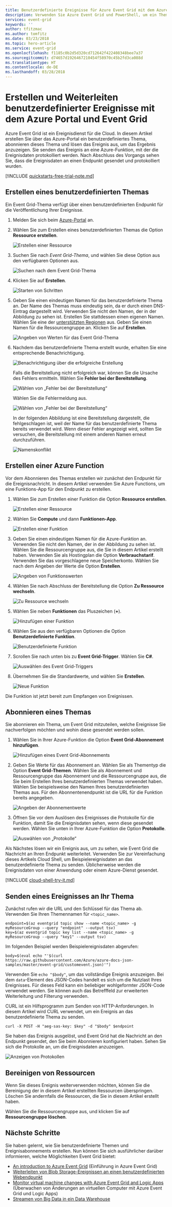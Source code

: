 ```yaml
---
title: Benutzerdefinierte Ereignisse für Azure Event Grid mit dem Azure-Portal | Microsoft-Dokumentation
description: Verwenden Sie Azure Event Grid und PowerShell, um ein Thema zu veröffentlichen und dieses Ereignis zu abonnieren.
services: event-grid
keywords: ''
author: tfitzmac
ms.author: tomfitz
ms.date: 03/23/2018
ms.topic: hero-article
ms.service: event-grid
ms.openlocfilehash: f1185c0b2d5d320cd712642f422408348bee7a37
ms.sourcegitcommit: d74657d1926467210454f58970c45b2fd3ca088d
ms.translationtype: HT
ms.contentlocale: de-DE
ms.lasthandoff: 03/28/2018
---
```

# <a name="create-and-route-custom-events-with-the-azure-portal-and-event-grid"></a>Erstellen und Weiterleiten benutzerdefinierter Ereignisse mit dem Azure Portal und Event Grid

Azure Event Grid ist ein Ereignisdienst für die Cloud. In diesem Artikel erstellen Sie über das Azure-Portal ein benutzerdefiniertes Thema, abonnieren dieses Thema und lösen das Ereignis aus, um das Ergebnis anzuzeigen. Sie senden das Ereignis an eine Azure-Funktion, mit der die Ereignisdaten protokolliert werden. Nach Abschluss des Vorgangs sehen Sie, dass die Ereignisdaten an einen Endpunkt gesendet und protokolliert wurden.

[!INCLUDE [quickstarts-free-trial-note.md](../../includes/quickstarts-free-trial-note.md)]

## <a name="create-a-custom-topic"></a>Erstellen eines benutzerdefinierten Themas

Ein Event Grid-Thema verfügt über einen benutzerdefinierten Endpunkt für die Veröffentlichung Ihrer Ereignisse. 

1. Melden Sie sich beim [Azure-Portal](https://portal.azure.com/) an.

1. Wählen Sie zum Erstellen eines benutzerdefinierten Themas die Option **Ressource erstellen**. 

   ![Erstellen einer Ressource](./media/custom-event-quickstart-portal/create-resource.png)

1. Suchen Sie nach *Event Grid-Thema*, und wählen Sie diese Option aus den verfügbaren Optionen aus.

   ![Suchen nach dem Event Grid-Thema](./media/custom-event-quickstart-portal/search-event-grid.png)

1. Klicken Sie auf **Erstellen**.

   ![Starten von Schritten](./media/custom-event-quickstart-portal/select-create.png)

1. Geben Sie einen eindeutigen Namen für das benutzerdefinierte Thema an. Der Name des Themas muss eindeutig sein, da er durch einen DNS-Eintrag dargestellt wird. Verwenden Sie nicht den Namen, der in der Abbildung zu sehen ist. Erstellen Sie stattdessen einen eigenen Namen. Wählen Sie eine der [unterstützten Regionen](overview.md) aus. Geben Sie einen Namen für die Ressourcengruppe an. Klicken Sie auf **Erstellen**.

   ![Angeben von Werten für das Event Grid-Thema](./media/custom-event-quickstart-portal/create-custom-topic.png)

1. Nachdem das benutzerdefinierte Thema erstellt wurde, erhalten Sie eine entsprechende Benachrichtigung.

   ![Benachrichtigung über die erfolgreiche Erstellung](./media/custom-event-quickstart-portal/success-notification.png)

   Falls die Bereitstellung nicht erfolgreich war, können Sie die Ursache des Fehlers ermitteln. Wählen Sie **Fehler bei der Bereitstellung**.

   ![Wählen von „Fehler bei der Bereitstellung“](./media/custom-event-quickstart-portal/select-failed.png)

   Wählen Sie die Fehlermeldung aus.

   ![Wählen von „Fehler bei der Bereitstellung“](./media/custom-event-quickstart-portal/failed-details.png)

   In der folgenden Abbildung ist eine Bereitstellung dargestellt, die fehlgeschlagen ist, weil der Name für das benutzerdefinierte Thema bereits verwendet wird. Wenn dieser Fehler angezeigt wird, sollten Sie versuchen, die Bereitstellung mit einem anderen Namen erneut durchzuführen.

   ![Namenskonflikt](./media/custom-event-quickstart-portal/name-conflict.png)

## <a name="create-an-azure-function"></a>Erstellen einer Azure Function

Vor dem Abonnieren des Themas erstellen wir zunächst den Endpunkt für die Ereignisnachricht. In diesem Artikel verwenden Sie Azure Functions, um eine Funktions-App für den Endpunkt zu erstellen.

1. Wählen Sie zum Erstellen einer Funktion die Option **Ressource erstellen**.

   ![Erstellen einer Ressource](./media/custom-event-quickstart-portal/create-resource-small.png)

1. Wählen Sie **Compute** und dann **Funktionen-App**.

   ![Erstellen einer Funktion](./media/custom-event-quickstart-portal/create-function.png)

1. Geben Sie einen eindeutigen Namen für die Azure-Funktion an. Verwenden Sie nicht den Namen, der in der Abbildung zu sehen ist. Wählen Sie die Ressourcengruppe aus, die Sie in diesem Artikel erstellt haben. Verwenden Sie als Hostingplan die Option **Verbrauchstarif**. Verwenden Sie das vorgeschlagene neue Speicherkonto. Wählen Sie nach dem Angeben der Werte die Option **Erstellen**.

   ![Angeben von Funktionswerten](./media/custom-event-quickstart-portal/provide-function-values.png)

1. Wählen Sie nach Abschluss der Bereitstellung die Option **Zu Ressource wechseln**.

   ![Zu Ressource wechseln](./media/custom-event-quickstart-portal/go-to-resource.png)

1. Wählen Sie neben **Funktionen** das Pluszeichen (**+**).

   ![Hinzufügen einer Funktion](./media/custom-event-quickstart-portal/add-function.png)

1. Wählen Sie aus den verfügbaren Optionen die Option **Benutzerdefinierte Funktion**.

   ![Benutzerdefinierte Funktion](./media/custom-event-quickstart-portal/select-custom-function.png)

1. Scrollen Sie nach unten bis zu **Event Grid-Trigger**. Wählen Sie **C#**.

   ![Auswählen des Event Grid-Triggers](./media/custom-event-quickstart-portal/select-event-grid-trigger.png)

1. Übernehmen Sie die Standardwerte, und wählen Sie **Erstellen**.

   ![Neue Funktion](./media/custom-event-quickstart-portal/new-function.png)

Die Funktion ist jetzt bereit zum Empfangen von Ereignissen.

## <a name="subscribe-to-a-topic"></a>Abonnieren eines Themas

Sie abonnieren ein Thema, um Event Grid mitzuteilen, welche Ereignisse Sie nachverfolgen möchten und wohin diese gesendet werden sollen.

1. Wählen Sie in Ihrer Azure-Funktion die Option **Event Grid-Abonnement hinzufügen**.

   ![Hinzufügen eines Event Grid-Abonnements](./media/custom-event-quickstart-portal/add-event-grid-subscription.png)

1. Geben Sie Werte für das Abonnement an. Wählen Sie als Thementyp die Option **Event Grid-Themen**. Wählen Sie als Abonnement und Ressourcengruppe das Abonnement und die Ressourcengruppe aus, die Sie beim Erstellen Ihres benutzerdefinierten Themas verwendet haben. Wählen Sie beispielsweise den Namen Ihres benutzerdefinierten Themas aus. Für den Abonnentenendpunkt ist die URL für die Funktion bereits angegeben.

   ![Angeben der Abonnementwerte](./media/custom-event-quickstart-portal/provide-subscription-values.png)

1. Öffnen Sie vor dem Auslösen des Ereignisses die Protokolle für die Funktion, damit Sie die Ereignisdaten sehen, wenn diese gesendet werden. Wählen Sie unten in Ihrer Azure-Funktion die Option **Protokolle**.

   ![Auswählen von „Protokolle“](./media/custom-event-quickstart-portal/select-logs.png)

Als Nächstes lösen wir ein Ereignis aus, um zu sehen, wie Event Grid die Nachricht an Ihren Endpunkt weiterleitet. Verwenden Sie zur Vereinfachung dieses Artikels Cloud Shell, um Beispielereignisdaten an das benutzerdefinierte Thema zu senden. Üblicherweise werden die Ereignisdaten von einer Anwendung oder einem Azure-Dienst gesendet.

[!INCLUDE [cloud-shell-try-it.md](../../includes/cloud-shell-try-it.md)]

## <a name="send-an-event-to-your-topic"></a>Senden eines Ereignisses an Ihr Thema

Zunächst rufen wir die URL und den Schlüssel für das Thema ab. Verwenden Sie Ihren Themennamen für `<topic_name>`.

```azurecli-interactive
endpoint=$(az eventgrid topic show --name <topic_name> -g myResourceGroup --query "endpoint" --output tsv)
key=$(az eventgrid topic key list --name <topic_name> -g myResourceGroup --query "key1" --output tsv)
```

Im folgenden Beispiel werden Beispielereignisdaten abgerufen:

```azurecli-interactive
body=$(eval echo "'$(curl https://raw.githubusercontent.com/Azure/azure-docs-json-samples/master/event-grid/customevent.json)'")
```

Verwenden Sie `echo "$body"`, um das vollständige Ereignis anzuzeigen. Bei dem `data`-Element des JSON-Codes handelt es sich um die Nutzlast Ihres Ereignisses. Für dieses Feld kann ein beliebiger wohlgeformter JSON-Code verwendet werden. Sie können auch das Betrefffeld zur erweiterten Weiterleitung und Filterung verwenden.

CURL ist ein Hilfsprogramm zum Senden von HTTP-Anforderungen. In diesem Artikel wird CURL verwendet, um ein Ereignis an das benutzerdefinierte Thema zu senden. 

```azurecli-interactive
curl -X POST -H "aeg-sas-key: $key" -d "$body" $endpoint
```

Sie haben das Ereignis ausgelöst, und Event Grid hat die Nachricht an den Endpunkt gesendet, den Sie beim Abonnieren konfiguriert haben. Sehen Sie sich die Protokolle an, um die Ereignisdaten anzuzeigen.

![Anzeigen von Protokollen](./media/custom-event-quickstart-portal/view-log-entry.png)

## <a name="clean-up-resources"></a>Bereinigen von Ressourcen

Wenn Sie dieses Ereignis weiterverwenden möchten, können Sie die Bereinigung der in diesem Artikel erstellten Ressourcen überspringen. Löschen Sie andernfalls die Ressourcen, die Sie in diesem Artikel erstellt haben.

Wählen Sie die Ressourcengruppe aus, und klicken Sie auf **Ressourcengruppe löschen**.

## <a name="next-steps"></a>Nächste Schritte

Sie haben gelernt, wie Sie benutzerdefinierte Themen und Ereignisabonnements erstellen. Nun können Sie sich ausführlicher darüber informieren, welche Möglichkeiten Event Grid bietet:

- [An introduction to Azure Event Grid](overview.md) (Einführung in Azure Event Grid)
- [Weiterleiten von Blob Storage-Ereignissen an einen benutzerdefinierten Webendpunkt](../storage/blobs/storage-blob-event-quickstart.md?toc=%2fazure%2fevent-grid%2ftoc.json)
- [Monitor virtual machine changes with Azure Event Grid and Logic Apps](monitor-virtual-machine-changes-event-grid-logic-app.md) (Überwachen von Änderungen an virtuellen Computer mit Azure Event Grid und Logic Apps)
- [Streamen von Big Data in ein Data Warehouse](event-grid-event-hubs-integration.md)
